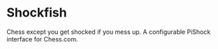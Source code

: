 # Shockfish
Chess except you get shocked if you mess up. A configurable PiShock interface for Chess.com.

